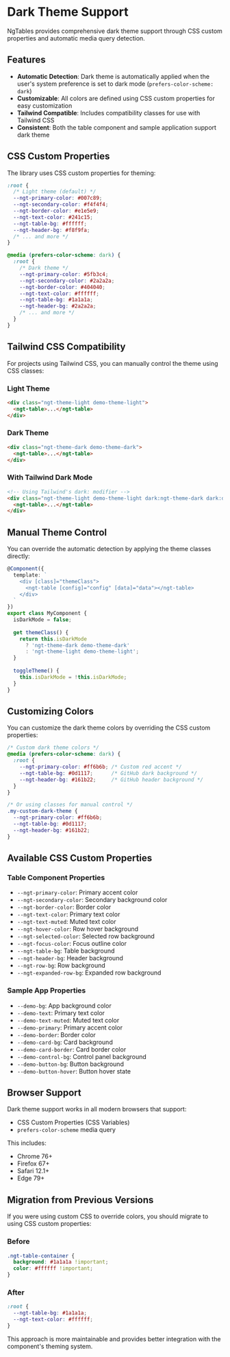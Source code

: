 # Dark Theme Support

NgTables provides comprehensive dark theme support through CSS custom properties and automatic media query detection.

## Features

- **Automatic Detection**: Dark theme is automatically applied when the user's system preference is set to dark mode (`prefers-color-scheme: dark`)
- **Customizable**: All colors are defined using CSS custom properties for easy customization
- **Tailwind Compatible**: Includes compatibility classes for use with Tailwind CSS
- **Consistent**: Both the table component and sample application support dark theme

## CSS Custom Properties

The library uses CSS custom properties for theming:

```css
:root {
  /* Light theme (default) */
  --ngt-primary-color: #007c89;
  --ngt-secondary-color: #f4f4f4;
  --ngt-border-color: #e1e5e9;
  --ngt-text-color: #241c15;
  --ngt-table-bg: #ffffff;
  --ngt-header-bg: #f8f9fa;
  /* ... and more */
}

@media (prefers-color-scheme: dark) {
  :root {
    /* Dark theme */
    --ngt-primary-color: #5fb3c4;
    --ngt-secondary-color: #2a2a2a;
    --ngt-border-color: #404040;
    --ngt-text-color: #ffffff;
    --ngt-table-bg: #1a1a1a;
    --ngt-header-bg: #2a2a2a;
    /* ... and more */
  }
}
```

## Tailwind CSS Compatibility

For projects using Tailwind CSS, you can manually control the theme using CSS classes:

### Light Theme
```html
<div class="ngt-theme-light demo-theme-light">
  <ngt-table>...</ngt-table>
</div>
```

### Dark Theme
```html
<div class="ngt-theme-dark demo-theme-dark">
  <ngt-table>...</ngt-table>
</div>
```

### With Tailwind Dark Mode
```html
<!-- Using Tailwind's dark: modifier -->
<div class="ngt-theme-light demo-theme-light dark:ngt-theme-dark dark:demo-theme-dark">
  <ngt-table>...</ngt-table>
</div>
```

## Manual Theme Control

You can override the automatic detection by applying the theme classes directly:

```typescript
@Component({
  template: `
    <div [class]="themeClass">
      <ngt-table [config]="config" [data]="data"></ngt-table>
    </div>
  `
})
export class MyComponent {
  isDarkMode = false;
  
  get themeClass() {
    return this.isDarkMode 
      ? 'ngt-theme-dark demo-theme-dark' 
      : 'ngt-theme-light demo-theme-light';
  }
  
  toggleTheme() {
    this.isDarkMode = !this.isDarkMode;
  }
}
```

## Customizing Colors

You can customize the dark theme colors by overriding the CSS custom properties:

```css
/* Custom dark theme colors */
@media (prefers-color-scheme: dark) {
  :root {
    --ngt-primary-color: #ff6b6b; /* Custom red accent */
    --ngt-table-bg: #0d1117;      /* GitHub dark background */
    --ngt-header-bg: #161b22;     /* GitHub header background */
  }
}

/* Or using classes for manual control */
.my-custom-dark-theme {
  --ngt-primary-color: #ff6b6b;
  --ngt-table-bg: #0d1117;
  --ngt-header-bg: #161b22;
}
```

## Available CSS Custom Properties

### Table Component Properties
- `--ngt-primary-color`: Primary accent color
- `--ngt-secondary-color`: Secondary background color
- `--ngt-border-color`: Border color
- `--ngt-text-color`: Primary text color
- `--ngt-text-muted`: Muted text color
- `--ngt-hover-color`: Row hover background
- `--ngt-selected-color`: Selected row background
- `--ngt-focus-color`: Focus outline color
- `--ngt-table-bg`: Table background
- `--ngt-header-bg`: Header background
- `--ngt-row-bg`: Row background
- `--ngt-expanded-row-bg`: Expanded row background

### Sample App Properties
- `--demo-bg`: App background color
- `--demo-text`: Primary text color
- `--demo-text-muted`: Muted text color
- `--demo-primary`: Primary accent color
- `--demo-border`: Border color
- `--demo-card-bg`: Card background
- `--demo-card-border`: Card border color
- `--demo-control-bg`: Control panel background
- `--demo-button-bg`: Button background
- `--demo-button-hover`: Button hover state

## Browser Support

Dark theme support works in all modern browsers that support:
- CSS Custom Properties (CSS Variables)
- `prefers-color-scheme` media query

This includes:
- Chrome 76+
- Firefox 67+
- Safari 12.1+
- Edge 79+

## Migration from Previous Versions

If you were using custom CSS to override colors, you should migrate to using CSS custom properties:

### Before
```css
.ngt-table-container {
  background: #1a1a1a !important;
  color: #ffffff !important;
}
```

### After
```css
:root {
  --ngt-table-bg: #1a1a1a;
  --ngt-text-color: #ffffff;
}
```

This approach is more maintainable and provides better integration with the component's theming system.